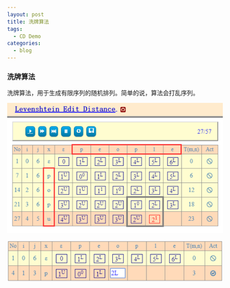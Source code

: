 ```yaml
---
layout: post
title: 洗牌算法
tags:
  - CD Demo
categories:
  - blog
---
```

### 洗牌算法 
洗牌算法，用于生成有限序列的随机排列。简单的说，算法会打乱序列。
 
![这是第1张图片](../images/LSEditDist01.png)

![这是第2张图片](images/LSEditDist-Input1.png)